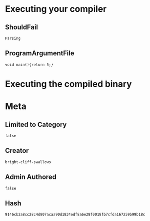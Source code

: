 # Executing your compiler

## ShouldFail

```
Parsing
```

## ProgramArgumentFile

```
void main(){return 5;}
```

# Executing the compiled binary

# Meta

## Limited to Category

```
false
```

## Creator

```
bright-cliff-swallows
```

## Admin Authored

```
false
```

## Hash

```
9146cb2a8cc28c4d807acaa90d1834edf8a6e28f0018fb7cfda167259b99b18c
```
